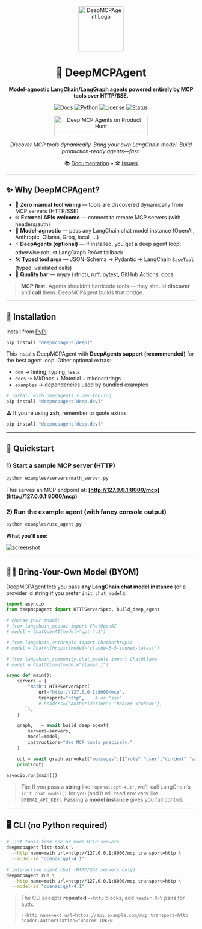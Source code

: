 <!-- Banner / Title -->
<div align="center">
  <img src="docs/images/icon.png" width="120" alt="DeepMCPAgent Logo"/>

  <h1>🤖 DeepMCPAgent</h1>
  <p><strong>Model-agnostic LangChain/LangGraph agents powered entirely by <a href="https://modelcontextprotocol.io/">MCP</a> tools over HTTP/SSE.</strong></p>

  <!-- Badges -->
  <p>
    <a href="https://cryxnet.github.io/DeepMCPAgent">
      <img alt="Docs" src="https://img.shields.io/badge/docs-latest-brightgreen.svg">
    </a>
    <a href="#"><img alt="Python" src="https://img.shields.io/badge/Python-3.10%2B-blue.svg"></a>
    <a href="#"><img alt="License" src="https://img.shields.io/badge/License-Apache%202.0-blue.svg"></a>
    <a href="#"><img alt="Status" src="https://img.shields.io/badge/status-beta-orange.svg"></a>

<p>
  <a href="https://www.producthunt.com/products/deep-mcp-agents?utm_source=badge-featured&utm_medium=badge&utm_source=badge-deep-mcp-agents" target="_blank">
    <img src="https://api.producthunt.com/widgets/embed-image/v1/featured.svg?post_id=1011071&theme=light" alt="Deep MCP Agents on Product Hunt" style="width: 250px; height: 54px;" width="250" height="54" />
  </a>
</p> 
  </p>

  <p>
    <em>Discover MCP tools dynamically. Bring your own LangChain model. Build production-ready agents—fast.</em>
  </p>

  <p>
    📚 <a href="https://cryxnet.github.io/deepmcpagent/">Documentation</a> • 🛠 <a href="https://github.com/cryxnet/deepmcpagent/issues">Issues</a>
  </p>
</div>

<hr/>

## ✨ Why DeepMCPAgent?

- 🔌 **Zero manual tool wiring** — tools are discovered dynamically from MCP servers (HTTP/SSE)
- 🌐 **External APIs welcome** — connect to remote MCP servers (with headers/auth)
- 🧠 **Model-agnostic** — pass any LangChain chat model instance (OpenAI, Anthropic, Ollama, Groq, local, …)
- ⚡ **DeepAgents (optional)** — if installed, you get a deep agent loop; otherwise robust LangGraph ReAct fallback
- 🛠️ **Typed tool args** — JSON-Schema → Pydantic → LangChain `BaseTool` (typed, validated calls)
- 🧪 **Quality bar** — mypy (strict), ruff, pytest, GitHub Actions, docs

> **MCP first.** Agents shouldn’t hardcode tools — they should **discover** and **call** them. DeepMCPAgent builds that bridge.

---

## 🚀 Installation

Install from [PyPI](https://pypi.org/project/deepmcpagent/):

```bash
pip install "deepmcpagent[deep]"
```

This installs DeepMCPAgent with **DeepAgents support (recommended)** for the best agent loop.
Other optional extras:

- `dev` → linting, typing, tests
- `docs` → MkDocs + Material + mkdocstrings
- `examples` → dependencies used by bundled examples

```bash
# install with deepagents + dev tooling
pip install "deepmcpagent[deep,dev]"
```

⚠️ If you’re using **zsh**, remember to quote extras:

```bash
pip install "deepmcpagent[deep,dev]"
```

---

## 🚀 Quickstart

### 1) Start a sample MCP server (HTTP)

```bash
python examples/servers/math_server.py
```

This serves an MCP endpoint at: **[http://127.0.0.1:8000/mcp](http://127.0.0.1:8000/mcp)**

### 2) Run the example agent (with fancy console output)

```bash
python examples/use_agent.py
```

**What you’ll see:**

![screenshot](/docs/images/screenshot_output.png)

---

## 🧑‍💻 Bring-Your-Own Model (BYOM)

DeepMCPAgent lets you pass **any LangChain chat model instance** (or a provider id string if you prefer `init_chat_model`):

```python
import asyncio
from deepmcpagent import HTTPServerSpec, build_deep_agent

# choose your model:
# from langchain_openai import ChatOpenAI
# model = ChatOpenAI(model="gpt-4.1")

# from langchain_anthropic import ChatAnthropic
# model = ChatAnthropic(model="claude-3-5-sonnet-latest")

# from langchain_community.chat_models import ChatOllama
# model = ChatOllama(model="llama3.1")

async def main():
    servers = {
        "math": HTTPServerSpec(
            url="http://127.0.0.1:8000/mcp",
            transport="http",    # or "sse"
            # headers={"Authorization": "Bearer <token>"},
        ),
    }

    graph, _ = await build_deep_agent(
        servers=servers,
        model=model,
        instructions="Use MCP tools precisely."
    )

    out = await graph.ainvoke({"messages":[{"role":"user","content":"add 21 and 21 with tools"}]})
    print(out)

asyncio.run(main())
```

> Tip: If you pass a **string** like `"openai:gpt-4.1"`, we’ll call LangChain’s `init_chat_model()` for you (and it will read env vars like `OPENAI_API_KEY`). Passing a **model instance** gives you full control.

---

## 🖥️ CLI (no Python required)

```bash
# list tools from one or more HTTP servers
deepmcpagent list-tools \
  --http name=math url=http://127.0.0.1:8000/mcp transport=http \
  --model-id "openai:gpt-4.1"

# interactive agent chat (HTTP/SSE servers only)
deepmcpagent run \
  --http name=math url=http://127.0.0.1:8000/mcp transport=http \
  --model-id "openai:gpt-4.1"
```

> The CLI accepts **repeated** `--http` blocks; add `header.X=Y` pairs for auth:
>
> ```
> --http name=ext url=https://api.example.com/mcp transport=http header.Authorization="Bearer TOKEN